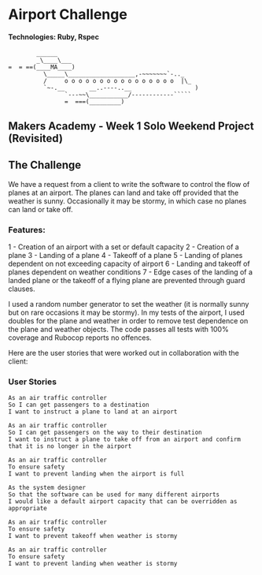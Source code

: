 # Airport Challenge

#### Technologies: Ruby, Rspec

```
        ______
        _\____\___
=  = ==(____MA____)
          \_____\___________________,-~~~~~~~`-.._
          /     o o o o o o o o o o o o o o o o  |\_
          `~-.__       __..----..__                  )
                `---~~\___________/------------`````
                =  ===(_________)

```


## Makers Academy - Week 1 Solo Weekend Project (Revisited)

## The Challenge

We have a request from a client to write the software to control the flow of planes at an airport. The planes can land and take off provided that the weather is sunny. Occasionally it may be stormy, in which case no planes can land or take off.  

### Features:

1 - Creation of an airport with a set or default capacity 2 - Creation of a plane 3 - Landing of a plane 4 - Takeoff of a plane 5 - Landing of planes dependent on not exceeding capacity of airport 6 - Landing and takeoff of planes dependent on weather conditions 7 - Edge cases of the landing of a landed plane or the takeoff of a flying plane are prevented through guard clauses.

I used a random number generator to set the weather (it is normally sunny but on rare occasions it may be stormy). In my tests of the airport, I used doubles for the plane and weather in order to remove test dependence on the plane and weather objects. The code passes all tests with 100% coverage and Rubocop reports no offences.


Here are the user stories that were worked out in collaboration with the client:

### User Stories

```
As an air traffic controller
So I can get passengers to a destination
I want to instruct a plane to land at an airport

As an air traffic controller
So I can get passengers on the way to their destination
I want to instruct a plane to take off from an airport and confirm that it is no longer in the airport

As an air traffic controller
To ensure safety
I want to prevent landing when the airport is full

As the system designer
So that the software can be used for many different airports
I would like a default airport capacity that can be overridden as appropriate

As an air traffic controller
To ensure safety
I want to prevent takeoff when weather is stormy

As an air traffic controller
To ensure safety
I want to prevent landing when weather is stormy
```
